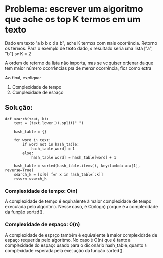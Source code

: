 # Problema: escrever um algoritmo que ache os top K termos em um texto

Dado um texto "a b b c d a b", ache K termos com mais ocorrência. Retorno os termos.
Para o exemplo de texto dado, o resultado seria uma lista ["a", "b"] se K = 2

A ordem de retorno da lista não importa, mas se vc quiser ordenar da que tem maior número ocorrências pra de menor ocorrência, fica como extra

Ao final, explique:

1. Complexidade de tempo
2. Complexidade de espaço

## Solução:
```
def search(text, k):
    text = (text.lower()).split(" ")

    hash_table = {}

    for word in text:
        if word not in hash_table:
            hash_table[word] = 1
        else:
            hash_table[word] = hash_table[word] + 1

    hash_table = sorted(hash_table.items(), key=lambda x:x[1], reverse=True)
    search_k = [x[0] for x in hash_table[:k]]
    return search_k
```
### Complexidade de tempo: O(n)
A complexidade de tempo é equivalente à maior complexidade de tempo executada pelo algoritmo. Nesse caso, é O(nlogn) porque é a complexidade da função sorted().

### Complexidade de espaço: O(n)
A complexidade de espaço também é equivalente à maior complexidade de espaço requerida pelo algoritmo. No caso é O(n) que é tanto a complexidade do espaço usado para o dicionário hash_table, quanto a complexidade esperada pela execução da função sorted().
